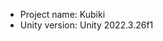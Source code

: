 <!-- UNITY CODE ASSIST INSTRUCTIONS START -->
- Project name: Kubiki
- Unity version: Unity 2022.3.26f1
<!-- UNITY CODE ASSIST INSTRUCTIONS END -->